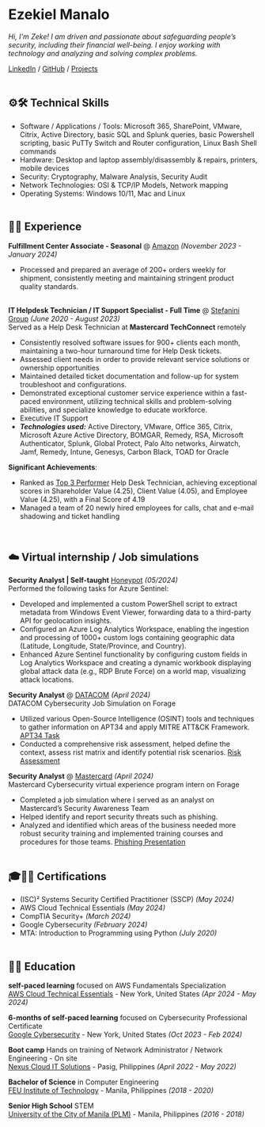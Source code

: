 # Ezekiel Manalo

_Hi, I'm Zeke! I am driven and passionate about safeguarding people’s security, including their financial well-being. I enjoy working with technology and analyzing and solving complex problems._ <br>

[LinkedIn](https://www.linkedin.com/in/ezekiel-manalo/) / [GitHub](https://github.com/zekemanalo) / [Projects](https://github.com/zekemanalo/redesigned-octo-broccoli)
<br><br>

## ⚙️🛠️ Technical Skills
 - Software / Applications / Tools: Microsoft 365, SharePoint, VMware, Citrix, Active Directory, basic SQL and Splunk queries, basic Powershell scripting, basic PuTTy Switch and Router configuration, Linux Bash Shell commands
 - Hardware: Desktop and laptop assembly/disassembly & repairs, printers, mobile devices
 - Security: Cryptography, Malware Analysis, Security Audit
 - Network Technologies: OSI & TCP/IP Models, Network mapping
 - Operating Systems: Windows 10/11, Mac and Linux
<br><br>

## 🧑‍💼 Experience

**Fulfillment Center Associate - Seasonal** @ [Amazon](https://www.amazon.com/) _(November 2023 - January 2024)_ <br>
  - Processed and prepared an average of 200+ orders weekly for shipment, consistently meeting and maintaining stringent product quality standards.
<br><br>

**IT Helpdesk Technician / IT Support Specialist - Full Time** @ [Stefanini Group](https://stefanini.com/en) _(June 2020 - August 2023)_ <br>
Served as a Help Desk Technician at **Mastercard TechConnect** remotely
  - Consistently resolved software issues for 900+ clients each month, maintaining a two-hour turnaround time for Help Desk tickets.
  - Assessed client needs in order to provide relevant service solutions or ownership opportunities
  - Maintained detailed ticket documentation and follow-up for system troubleshoot and configurations​.
  - Demonstrated exceptional customer service experience within a fast-paced environment, utilizing technical skills and problem-solving abilities, and specialize knowledge to educate workforce.
  - Executive IT Support
  - **_Technologies used:_** Active Directory, VMware, Office 365, Citrix, Microsoft Azure Active Directory, BOMGAR, Remedy, RSA, Microsoft Authenticator, Splunk, Global Protect, Palo Alto networks, Airwatch, Jamf, Remedy, Intune, Genesys, Carbon Black, TOAD for Oracle
    
**Significant Achievements**:
  - Ranked as [Top 3 Performer](https://github.com/zekemanalo/phishing/blob/main/IMG_0871.jpg) Help Desk Technician, achieving exceptional scores in Shareholder Value (4.25), Client Value (4.05), and Employee Value (4.25), with a Final Score of 4.19
  - Managed a team of 20 newly hired employees for calls, chat and e-mail shadowing and ticket handling
<br>

## ☁️ Virtual internship / Job simulations

**Security Analyst | Self-taught** [Honeypot](https://github.com/zekemanalo/honeypot/blob/main/HONEYPOT%20EXPERIMENT.pdf) _(05/2024)_ <br>
Performed the following tasks for Azure Sentinel:
  - Developed and implemented a custom PowerShell script to extract metadata from Windows Event Viewer, forwarding data to a third-party API for geolocation insights.
  - Configured an Azure Log Analytics Workspace, enabling the ingestion and processing of 1000+ custom logs containing geographic data (Latitude, Longitude, State/Province, and Country).
  - Enhanced Azure Sentinel functionality by configuring custom fields in Log Analytics Workspace and creating a dynamic workbook displaying global attack data (e.g., RDP Brute Force) on a world map, visualizing attack locations.

**Security Analyst** @ [DATACOM](https://datacom.com/nz/en) _(April 2024)_ <br>
DATACOM Cybersecurity Job Simulation on Forage   
  - Utilized various Open-Source Intelligence (OSINT) tools and techniques to gather information on APT34 and apply MITRE ATT&CK Framework. [APT34 Task](https://github.com/zekemanalo/phishing/blob/main/APT34_Task.pdf)
  - Conducted a comprehensive risk assessment, helped define the context, assess rist matrix and identify potential risk scenarios. [Risk Assessment](https://github.com/zekemanalo/phishing/blob/main/Task%202%20Risk%20Assessment.pdf)

**Security Analyst** @ [Mastercard](https://www.mastercard.us/en-us.html) _(April 2024)_ <br>
Mastercard Cybersecurity virtual experience program intern on Forage 
  - Completed a job simulation where I served as an analyst on Mastercard’s Security Awareness Team 
  - Helped identify and report security threats such as phishing.
  - Analyzed and identified which areas of the business needed more robust security training and implemented training courses and procedures for those teams. [Phishing Presentation](https://github.com/zekemanalo/phishing/blob/main/Prevent%20phishing.pdf)
<br><br>


## 🎓📜🔑 Certifications

 - (ISC)² Systems Security Certified Practitioner (SSCP) _(May 2024)_
 - AWS Cloud Technical Essentials _(May 2024)_
 - CompTIA Security+ _(March 2024)_
 - Google Cybersecurity _(February 2024)_
 - MTA: Introduction to Programming using Python _(July 2020)_
<br><br>

## 👨‍🎓 Education

**self-paced learning** focused on AWS Fundamentals Specialization<br>
[AWS Cloud Technical Essentials](https://www.coursera.org/specializations/aws-fundamentals) - New York, United States _(Apr 2024 - May 2024)_

**6-months of self-paced learning** focused on Cybersecurity Professional Certificate<br>
[Google Cybersecurity](https://www.coursera.org/programs/eightfold-pliic/professional-certificates/google-cybersecurity?authProvider=nyslabor) - New York, United States _(Oct 2023 - Feb 2024)_ <br>

**Boot camp** Hands on training of Network Administrator / Network Engineering - On site<br>
[Nexus Cloud IT Solutions](https://www.facebook.com/nxs88/) - Pasig, Philippines _(April 2022 - May 2022)_

**Bachelor of Science** in Computer Engineering<br>
[FEU Institute of Technology](https://www.feutech.edu.ph/) - Manila, Philippines _(2018 - 2020)_

**Senior High School** STEM<br>
[University of the City of Manila (PLM)](https://plm.edu.ph/) - Manila, Philippines _(2016 - 2018)_
<br><br>
